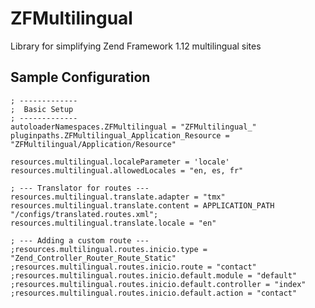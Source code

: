 ZFMultilingual
==============

Library for simplifying Zend Framework 1.12 multilingual sites

Sample Configuration
--------------------

    ; -------------
    ;  Basic Setup
    ; -------------
    autoloaderNamespaces.ZFMultilingual = "ZFMultilingual_"
    pluginpaths.ZFMultilingual_Application_Resource = "ZFMultilingual/Application/Resource"
    
    resources.multilingual.localeParameter = 'locale'
    resources.multilingual.allowedLocales = "en, es, fr"

    ; --- Translator for routes ---
    resources.multilingual.translate.adapter = "tmx"
    resources.multilingual.translate.content = APPLICATION_PATH "/configs/translated.routes.xml";
    resources.multilingual.translate.locale = "en"
    
    ; --- Adding a custom route ---
    ;resources.multilingual.routes.inicio.type = "Zend_Controller_Router_Route_Static"
    ;resources.multilingual.routes.inicio.route = "contact"
    ;resources.multilingual.routes.inicio.default.module = "default"
    ;resources.multilingual.routes.inicio.default.controller = "index"
    ;resources.multilingual.routes.inicio.default.action = "contact"

